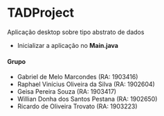 # TADProject
Aplicação desktop sobre tipo abstrato de dados

* Inicializar a aplicação no **Main.java**

#### Grupo

- Gabriel de Melo Marcondes (RA: 1903416)
- Raphael Vinícius Oliveira da Silva (RA: 1902604)
- Geisa Pereira Souza (RA: 1903417)
- Willian Donha dos Santos Pestana (RA: 1902650)
- Ricardo de Oliveira Trovato (RA: 1903223)
